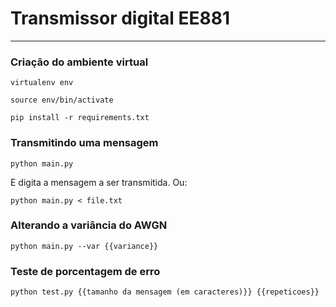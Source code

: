 # Transmissor digital EE881
----

### Criação do ambiente virtual

`virtualenv env`

`source env/bin/activate`

`pip install -r requirements.txt`

### Transmitindo uma mensagem

`python main.py`

E digita a mensagem a ser transmitida. Ou:

`python main.py < file.txt`

### Alterando a variância do AWGN

`python main.py --var {{variance}}`

### Teste de porcentagem de erro

`python test.py {{tamanho da mensagem (em caracteres)}} {{repeticoes}}`

